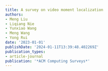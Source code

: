 ```yaml
---
title: A survey on video moment localization
authors:
- Meng Liu
- Liqiang Nie
- Yunxiao Wang
- Meng Wang
- Yong Rui
date: '2023-01-01'
publishDate: '2024-01-11T13:39:48.402269Z'
publication_types:
- article-journal
publication: '*ACM Computing Surveys*'
---
```

